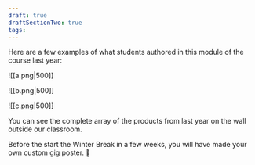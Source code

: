 ```yaml
---
draft: true
draftSectionTwo: true
tags:
---
```

Here are a few examples of what students authored in this module of the course last year:

![[a.png|500]]

![[b.png|500]]

![[c.png|500]]

You can see the complete array of the products from last year on the wall outside our classroom.

Before the start the Winter Break in a few weeks, you will have made your own custom gig poster. 💫

